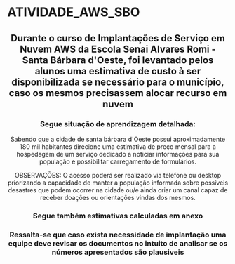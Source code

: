 # ATIVIDADE_AWS_SBO

<center>

  <h2>
    Durante o curso de Implantações de Serviço em Nuvem AWS da Escola Senai Alvares Romi - Santa Bárbara d'Oeste, foi levantado pelos alunos uma estimativa de custo à ser disponibilizada se necessário para o município, caso os mesmos precisassem alocar recurso em nuvem 
  </h2>

  <h3>Segue situação de aprendizagem detalhada:</h3>
<p>Sabendo que a cidade de santa bárbara d'Oeste possui aproximadamente 180 mil habitantes direcione uma estimativa de preço mensal para a hospedagem de um serviço dedicado a noticiar informações para sua população e possibilitar carregamento de formulários.

OBSERVAÇÕES: O acesso poderá ser realizado via telefone ou desktop priorizando a capacidade de manter a população informada sobre possíveis desastres que podem ocorrer na cidade ou/e ainda criar um canal capaz de receber doações ou orientações vindas dos mesmos.</p>
  <h3>Segue também estimativas calculadas em anexo</h3>

  <h3>Ressalta-se que caso exista necessidade de implantação uma equipe deve revisar os documentos no intuito de analisar se os números apresentados são plausiveis </h3>
</center>
